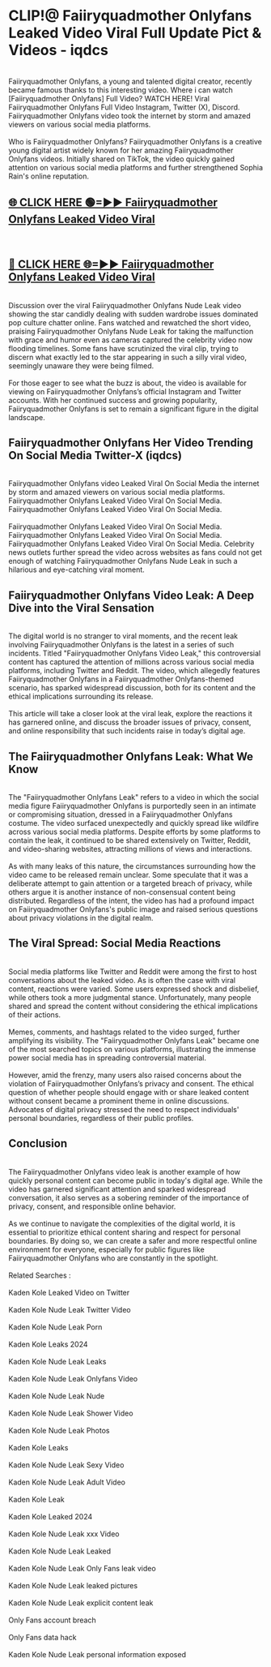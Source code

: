 # CLIP!@ Faiiryquadmother Onlyfans Leaked Video Viral Full Update Pict & Videos - iqdcs
<br>
Faiiryquadmother Onlyfans, a young and talented digital creator, recently became famous thanks to this interesting video. Where i can watch [Faiiryquadmother Onlyfans] Full Video? WATCH HERE! Viral Faiiryquadmother Onlyfans Full Video Instagram, Twitter (X), Discord. Faiiryquadmother Onlyfans video took the internet by storm and amazed viewers on various social media platforms.
<br><br>
Who is Faiiryquadmother Onlyfans? Faiiryquadmother Onlyfans is a creative young digital artist widely known for her amazing Faiiryquadmother Onlyfans videos. Initially shared on TikTok, the video quickly gained attention on various social media platforms and further strengthened Sophia Rain's online reputation.
<br>
<h2><a href="https://bestclip.site?title=Faiiryquadmother_Onlyfans">🌐 CLICK HERE 🟢=►► Faiiryquadmother Onlyfans Leaked Video Viral</a></h2>
<br>
<h2><a href="https://bestclip.site?title=Faiiryquadmother_Onlyfans">🔴 CLICK HERE 🌐=►► Faiiryquadmother Onlyfans Leaked Video Viral</a></h2>
<br>
Discussion over the viral Faiiryquadmother Onlyfans Nude Leak video showing the star candidly dealing with sudden wardrobe issues dominated pop culture chatter online. Fans watched and rewatched the short video, praising Faiiryquadmother Onlyfans Nude Leak for taking the malfunction with grace and humor even as cameras captured the celebrity video now flooding timelines. Some fans have scrutinized the viral clip, trying to discern what exactly led to the star appearing in such a silly viral video, seemingly unaware they were being filmed.
<br><br>
For those eager to see what the buzz is about, the video is available for viewing on Faiiryquadmother Onlyfans’s official Instagram and Twitter accounts. With her continued success and growing popularity, Faiiryquadmother Onlyfans is set to remain a significant figure in the digital landscape.
<br>
<h2>Faiiryquadmother Onlyfans Her Video Trending On Social Media Twitter-X (iqdcs)</h2>
<br>
Faiiryquadmother Onlyfans video Leaked Viral On Social Media the internet by storm and amazed viewers on various social media platforms. Faiiryquadmother Onlyfans Leaked Video Viral On Social Media. Faiiryquadmother Onlyfans Leaked Video Viral On Social Media.
<br><br>
Faiiryquadmother Onlyfans Leaked Video Viral On Social Media. Faiiryquadmother Onlyfans Leaked Video Viral On Social Media. Faiiryquadmother Onlyfans Leaked Video Viral On Social Media. Celebrity news outlets further spread the video across websites as fans could not get enough of watching Faiiryquadmother Onlyfans Nude Leak in such a hilarious and eye-catching viral moment.
<br>
<h2>Faiiryquadmother Onlyfans Video Leak: A Deep Dive into the Viral Sensation</h2>
<br>
The digital world is no stranger to viral moments, and the recent leak involving Faiiryquadmother Onlyfans is the latest in a series of such incidents. Titled "Faiiryquadmother Onlyfans Video Leak," this controversial content has captured the attention of millions across various social media platforms, including Twitter and Reddit. The video, which allegedly features Faiiryquadmother Onlyfans in a Faiiryquadmother Onlyfans-themed scenario, has sparked widespread discussion, both for its content and the ethical implications surrounding its release.
<br><br>
This article will take a closer look at the viral leak, explore the reactions it has garnered online, and discuss the broader issues of privacy, consent, and online responsibility that such incidents raise in today’s digital age.
<br>
<h2>The Faiiryquadmother Onlyfans Leak: What We Know</h2>
<br>
The "Faiiryquadmother Onlyfans Leak" refers to a video in which the social media figure Faiiryquadmother Onlyfans is purportedly seen in an intimate or compromising situation, dressed in a Faiiryquadmother Onlyfans costume. The video surfaced unexpectedly and quickly spread like wildfire across various social media platforms. Despite efforts by some platforms to contain the leak, it continued to be shared extensively on Twitter, Reddit, and video-sharing websites, attracting millions of views and interactions.
<br><br>
As with many leaks of this nature, the circumstances surrounding how the video came to be released remain unclear. Some speculate that it was a deliberate attempt to gain attention or a targeted breach of privacy, while others argue it is another instance of non-consensual content being distributed. Regardless of the intent, the video has had a profound impact on Faiiryquadmother Onlyfans's public image and raised serious questions about privacy violations in the digital realm.
<br>
<h2>The Viral Spread: Social Media Reactions</h2>
<br>
Social media platforms like Twitter and Reddit were among the first to host conversations about the leaked video. As is often the case with viral content, reactions were varied. Some users expressed shock and disbelief, while others took a more judgmental stance. Unfortunately, many people shared and spread the content without considering the ethical implications of their actions.
<br><br>
Memes, comments, and hashtags related to the video surged, further amplifying its visibility. The "Faiiryquadmother Onlyfans Leak" became one of the most searched topics on various platforms, illustrating the immense power social media has in spreading controversial material.
<br><br>
However, amid the frenzy, many users also raised concerns about the violation of Faiiryquadmother Onlyfans’s privacy and consent. The ethical question of whether people should engage with or share leaked content without consent became a prominent theme in online discussions. Advocates of digital privacy stressed the need to respect individuals' personal boundaries, regardless of their public profiles.
<br>
<h2>Conclusion</h2>
<br>
The Faiiryquadmother Onlyfans video leak is another example of how quickly personal content can become public in today's digital age. While the video has garnered significant attention and sparked widespread conversation, it also serves as a sobering reminder of the importance of privacy, consent, and responsible online behavior.
<br><br>
As we continue to navigate the complexities of the digital world, it is essential to prioritize ethical content sharing and respect for personal boundaries. By doing so, we can create a safer and more respectful online environment for everyone, especially for public figures like Faiiryquadmother Onlyfans who are constantly in the spotlight.
<br><br>
Related Searches :
<br><br>
Kaden Kole Leaked Video on Twitter
<br><br>
Kaden Kole Nude Leak Twitter Video
<br><br>
Kaden Kole Nude Leak Porn
<br><br>
Kaden Kole Leaks 2024
<br><br>
Kaden Kole Nude Leak Leaks
<br><br>
Kaden Kole Nude Leak Onlyfans Video
<br><br>
Kaden Kole Nude Leak Nude
<br><br>
Kaden Kole Nude Leak Shower Video
<br><br>
Kaden Kole Nude Leak Photos
<br><br>
Kaden Kole Leaks
<br><br>
Kaden Kole Nude Leak Sexy Video
<br><br>
Kaden Kole Nude Leak Adult Video
<br><br>
Kaden Kole Leak
<br><br>
Kaden Kole Leaked 2024
<br><br>
Kaden Kole Nude Leak xxx Video
<br><br>
Kaden Kole Nude Leak Leaked
<br><br>
Kaden Kole Nude Leak Only Fans leak video
<br><br>
Kaden Kole Nude Leak leaked pictures
<br><br>
Kaden Kole Nude Leak explicit content leak
<br><br>
Only Fans account breach
<br><br>
Only Fans data hack
<br><br>
Kaden Kole Nude Leak personal information exposed